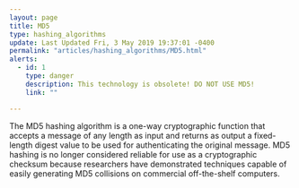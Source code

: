 ```yaml
---
layout: page
title: MD5
type: hashing_algorithms
update: Last Updated Fri, 3 May 2019 19:37:01 -0400
permalink: "articles/hashing_algorithms/MD5.html"
alerts:
  - id: 1
    type: danger
    description: This technology is obsolete! DO NOT USE MD5!
    link: ""

---
```

The MD5 hashing algorithm is a one-way cryptographic function that accepts a message of any length as input and returns as output a fixed-length digest value to be used for authenticating the original message. MD5 hashing is no longer considered reliable for use as a cryptographic checksum because researchers have demonstrated techniques capable of easily generating MD5 collisions on commercial off-the-shelf computers.
